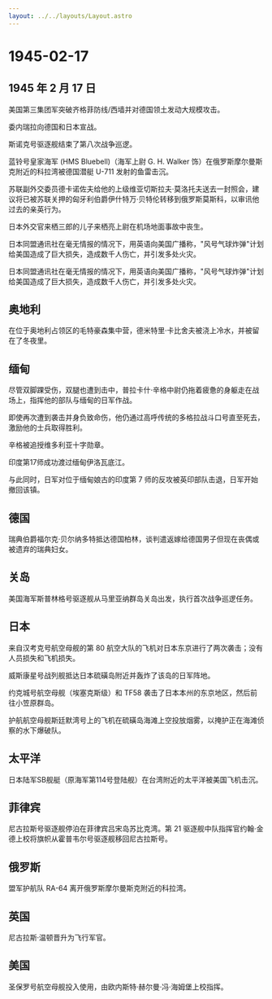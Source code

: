```yaml
---
layout: ../../layouts/Layout.astro
---
```


# 1945-02-17

## 1945 年 2 月 17 日

美国第三集团军突破齐格菲防线/西墙并对德国领土发动大规模攻击。

委内瑞拉向德国和日本宣战。

斯诺克号驱逐舰结束了第八次战争巡逻。

蓝铃号皇家海军 (HMS Bluebell)（海军上尉 G. H. Walker
饰）在俄罗斯摩尔曼斯克附近的科拉湾被德国潜艇 U-711 发射的鱼雷击沉。

苏联副外交委员德卡诺佐夫给他的上级维亚切斯拉夫·莫洛托夫送去一封照会，建议将已被苏联关押的匈牙利伯爵伊什特万·贝特伦转移到俄罗斯莫斯科，以审讯他过去的亲英行为。

日本外交官来栖三郎的儿子来栖亮上尉在机场地面事故中丧生。

日本同盟通讯社在毫无情报的情况下，用英语向美国广播称，"风号气球炸弹"计划给美国造成了巨大损失，造成数千人伤亡，并引发多处火灾。

日本同盟通讯社在毫无情报的情况下，用英语向美国广播称，"风号气球炸弹"计划给美国造成了巨大损失，造成数千人伤亡，并引发多处火灾。

## 奥地利

在位于奥地利占领区的毛特豪森集中营，德米特里·卡比舍夫被浇上冷水，并被留在了冬夜里。

## 缅甸

尽管双脚踝受伤，双腿也遭到击中，普拉卡什·辛格中尉仍拖着疲惫的身躯走在战场上，指挥他的部队与缅甸的日军作战。

即使再次遭到袭击并身负致命伤，他仍通过高呼传统的多格拉战斗口号直至死去，激励他的士兵取得胜利。

辛格被追授维多利亚十字勋章。

印度第17师成功渡过缅甸伊洛瓦底江。

与此同时，日军对位于缅甸娘古的印度第 7
师的反攻被英印部队击退，日军开始撤回该镇。

## 德国

瑞典伯爵福尔克·贝尔纳多特抵达德国柏林，谈判遣返嫁给德国男子但现在丧偶或被遗弃的瑞典妇女。

## 关岛

美国海军斯普林格号驱逐舰从马里亚纳群岛关岛出发，执行首次战争巡逻任务。

## 日本

来自汉考克号航空母舰的第 80
航空大队的飞机对日本东京进行了两次袭击；没有人员损失和飞机损失。

威斯康星号战列舰抵达日本硫磺岛附近并轰炸了该岛的日军阵地。

约克城号航空母舰（埃塞克斯级）和 TF58
袭击了日本本州的东京地区，然后前往小笠原群岛。

护航航空母舰斯廷默湾号上的飞机在硫磺岛海滩上空投放烟雾，以掩护正在海滩侦察的水下爆破队。

## 太平洋

日本陆军SB舰艇（原海军第114号登陆舰）在台湾附近的太平洋被美国飞机击沉。

## 菲律宾

尼古拉斯号驱逐舰停泊在菲律宾吕宋岛苏比克湾。第 21
驱逐舰中队指挥官约翰·金德上校将旗帜从霍普韦尔号驱逐舰移回尼古拉斯号。

## 俄罗斯

盟军护航队 RA-64 离开俄罗斯摩尔曼斯克附近的科拉湾。

## 英国

尼古拉斯·温顿晋升为飞行军官。

## 美国

圣保罗号航空母舰投入使用，由欧内斯特·赫尔曼·冯·海姆堡上校指挥。